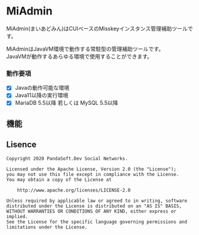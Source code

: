 # MiAdmin
MiAdmin(まいあどみん)はCUIベースのMisskeyインスタンス管理補助ツールです。

MiAdminはJavaVM環境で動作する常駐型の管理補助ツールです。  
JavaVMが動作するあらゆる環境で使用することができます。

### 動作要項
- [x] Javaの動作可能な環境
- [x] Java11以降の実行環境
- [x] MariaDB 5.5以降 若しくは MySQL 5.5以降

## 機能

## Lisence
    Copyright 2020 PandaSoft.Dev Social Networks.
    
    Licensed under the Apache License, Version 2.0 (the "License");
    you may not use this file except in compliance with the License.
    You may obtain a copy of the License at
    
        http://www.apache.org/licenses/LICENSE-2.0
    
    Unless required by applicable law or agreed to in writing, software
    distributed under the License is distributed on an "AS IS" BASIS,
    WITHOUT WARRANTIES OR CONDITIONS OF ANY KIND, either express or implied.
    See the License for the specific language governing permissions and
    limitations under the License.